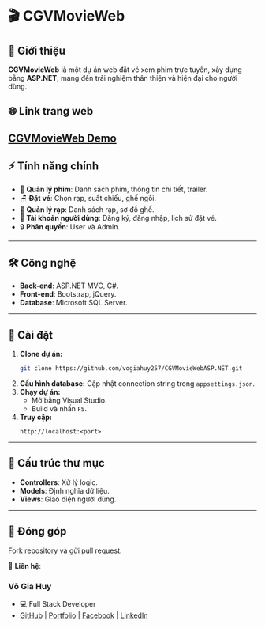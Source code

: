 
# 🎬 CGVMovieWeb  

## 🌟 Giới thiệu  
**CGVMovieWeb** là một dự án web đặt vé xem phim trực tuyến, xây dựng bằng **ASP.NET**, mang đến trải nghiệm thân thiện và hiện đại cho người dùng.  

## 🌐 Link trang web  
[CGVMovieWeb Demo](http://moviecgvdemo.somee.com/)
---

## ⚡ Tính năng chính  
- 🎥 **Quản lý phim**: Danh sách phim, thông tin chi tiết, trailer.  
- 🪑 **Đặt vé**: Chọn rạp, suất chiếu, ghế ngồi.  
- 🏢 **Quản lý rạp**: Danh sách rạp, sơ đồ ghế.  
- 👤 **Tài khoản người dùng**: Đăng ký, đăng nhập, lịch sử đặt vé.  
- 🔒 **Phân quyền**: User và Admin.  

---

## 🛠️ Công nghệ  
- **Back-end**: ASP.NET MVC, C#.  
- **Front-end**: Bootstrap, jQuery.  
- **Database**: Microsoft SQL Server.  

---

## 🚀 Cài đặt  
1. **Clone dự án:**  
   ```bash
   git clone https://github.com/vogiahuy257/CGVMovieWebASP.NET.git
   ```  
2. **Cấu hình database:** Cập nhật connection string trong `appsettings.json`.  
3. **Chạy dự án:**  
   - Mở bằng Visual Studio.  
   - Build và nhấn `F5`.  
4. **Truy cập:**  
   ```
   http://localhost:<port>
   ```

---

## 📂 Cấu trúc thư mục  
- **Controllers**: Xử lý logic.  
- **Models**: Định nghĩa dữ liệu.  
- **Views**: Giao diện người dùng.  

---

## 🤝 Đóng góp  
Fork repository và gửi pull request.  

📧 **Liên hệ**: 
### Võ Gia Huy
- 💻 Full Stack Developer
- [GitHub](https://github.com/vogiahuy257) | [Portfolio](https://vogiahuy257.github.io/VoGiaHuyProfolioReactjs/) | [Facebook](https://www.facebook.com/profile.php?id=100023020324055) | [LinkedIn](https://www.linkedin.com/in/v%C3%B5-gia-huy-2045352bb/)
